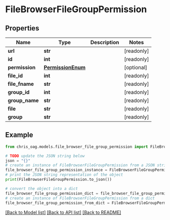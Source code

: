 # FileBrowserFileGroupPermission


## Properties

Name | Type | Description | Notes
------------ | ------------- | ------------- | -------------
**url** | **str** |  | [readonly] 
**id** | **int** |  | [readonly] 
**permission** | [**PermissionEnum**](PermissionEnum.md) |  | [optional] 
**file_id** | **int** |  | [readonly] 
**file_fname** | **str** |  | [readonly] 
**group_id** | **int** |  | [readonly] 
**group_name** | **str** |  | [readonly] 
**file** | **str** |  | [readonly] 
**group** | **str** |  | [readonly] 

## Example

```python
from chris_oag.models.file_browser_file_group_permission import FileBrowserFileGroupPermission

# TODO update the JSON string below
json = "{}"
# create an instance of FileBrowserFileGroupPermission from a JSON string
file_browser_file_group_permission_instance = FileBrowserFileGroupPermission.from_json(json)
# print the JSON string representation of the object
print(FileBrowserFileGroupPermission.to_json())

# convert the object into a dict
file_browser_file_group_permission_dict = file_browser_file_group_permission_instance.to_dict()
# create an instance of FileBrowserFileGroupPermission from a dict
file_browser_file_group_permission_from_dict = FileBrowserFileGroupPermission.from_dict(file_browser_file_group_permission_dict)
```
[[Back to Model list]](../README.md#documentation-for-models) [[Back to API list]](../README.md#documentation-for-api-endpoints) [[Back to README]](../README.md)


